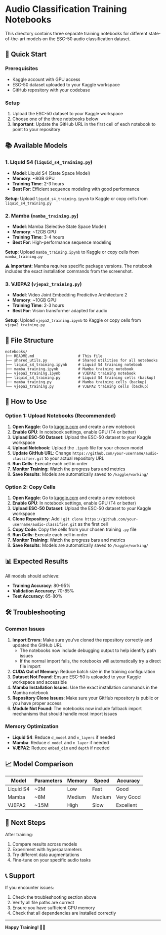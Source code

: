 # Audio Classification Training Notebooks

This directory contains three separate training notebooks for different state-of-the-art models on the ESC-50 audio classification dataset.

## 🚀 Quick Start

### Prerequisites
- Kaggle account with GPU access
- ESC-50 dataset uploaded to your Kaggle workspace
- GitHub repository with your codebase

### Setup
1. Upload the ESC-50 dataset to your Kaggle workspace
2. Choose one of the three notebooks below
3. **Important**: Update the GitHub URL in the first cell of each notebook to point to your repository

## 📚 Available Models

### 1. Liquid S4 (`liquid_s4_training.py`)
- **Model**: Liquid S4 (State Space Model)
- **Memory**: ~8GB GPU
- **Training Time**: 2-3 hours
- **Best For**: Efficient sequence modeling with good performance

**Setup**: Upload `liquid_s4_training.ipynb` to Kaggle or copy cells from `liquid_s4_training.py`

### 2. Mamba (`mamba_training.py`)
- **Model**: Mamba (Selective State Space Model)
- **Memory**: ~12GB GPU
- **Training Time**: 3-4 hours
- **Best For**: High-performance sequence modeling

**Setup**: Upload `mamba_training.ipynb` to Kaggle or copy cells from `mamba_training.py`

**⚠️ Important**: Mamba requires specific package versions. The notebook includes the exact installation commands from the screenshot.

### 3. VJEPA2 (`vjepa2_training.py`)
- **Model**: Video Joint Embedding Predictive Architecture 2
- **Memory**: ~10GB GPU
- **Training Time**: 2-3 hours
- **Best For**: Vision transformer adapted for audio

**Setup**: Upload `vjepa2_training.ipynb` to Kaggle or copy cells from `vjepa2_training.py`

## 📁 File Structure

```
notebooks/
├── README.md                    # This file
├── shared_utils.py              # Shared utilities for all notebooks
├── liquid_s4_training.ipynb     # Liquid S4 training notebook
├── mamba_training.ipynb         # Mamba training notebook
├── vjepa2_training.ipynb        # VJEPA2 training notebook
├── liquid_s4_training.py        # Liquid S4 training cells (backup)
├── mamba_training.py            # Mamba training cells (backup)
└── vjepa2_training.py           # VJEPA2 training cells (backup)
```

## 🔧 How to Use

### Option 1: Upload Notebooks (Recommended)
1. **Open Kaggle**: Go to [kaggle.com](https://kaggle.com) and create a new notebook
2. **Enable GPU**: In notebook settings, enable GPU (T4 or better)
3. **Upload ESC-50 Dataset**: Upload the ESC-50 dataset to your Kaggle workspace
4. **Upload Notebook**: Upload the `.ipynb` file for your chosen model
5. **Update GitHub URL**: Change `https://github.com/your-username/audio-classifier.git` to your actual repository URL
6. **Run Cells**: Execute each cell in order
7. **Monitor Training**: Watch the progress bars and metrics
8. **Save Results**: Models are automatically saved to `/kaggle/working/`

### Option 2: Copy Cells
1. **Open Kaggle**: Go to [kaggle.com](https://kaggle.com) and create a new notebook
2. **Enable GPU**: In notebook settings, enable GPU (T4 or better)
3. **Upload ESC-50 Dataset**: Upload the ESC-50 dataset to your Kaggle workspace
4. **Clone Repository**: Add `!git clone https://github.com/your-username/audio-classifier.git` as the first cell
5. **Copy Code**: Copy the cells from your chosen training `.py` file
6. **Run Cells**: Execute each cell in order
7. **Monitor Training**: Watch the progress bars and metrics
8. **Save Results**: Models are automatically saved to `/kaggle/working/`

## 📊 Expected Results

All models should achieve:
- **Training Accuracy**: 80-95%
- **Validation Accuracy**: 70-85%
- **Test Accuracy**: 65-80%

## 🛠️ Troubleshooting

### Common Issues

1. **Import Errors**: Make sure you've cloned the repository correctly and updated the GitHub URL
   - The notebooks now include debugging output to help identify path issues
   - If the normal import fails, the notebooks will automatically try a direct file import
2. **CUDA Out of Memory**: Reduce batch size in the training configuration
3. **Dataset Not Found**: Ensure ESC-50 is uploaded to your Kaggle workspace and accessible
4. **Mamba Installation Issues**: Use the exact installation commands in the Mamba notebook
5. **Repository Clone Issues**: Make sure your GitHub repository is public or you have proper access
6. **Module Not Found**: The notebooks now include fallback import mechanisms that should handle most import issues

### Memory Optimization

- **Liquid S4**: Reduce `d_model` and `n_layers` if needed
- **Mamba**: Reduce `d_model` and `n_layer` if needed
- **VJEPA2**: Reduce `embed_dim` and `depth` if needed

## 📈 Model Comparison

| Model | Parameters | Memory | Speed | Accuracy |
|-------|------------|--------|-------|----------|
| Liquid S4 | ~2M | Low | Fast | Good |
| Mamba | ~8M | Medium | Medium | Very Good |
| VJEPA2 | ~15M | High | Slow | Excellent |

## 🎯 Next Steps

After training:
1. Compare results across models
2. Experiment with hyperparameters
3. Try different data augmentations
4. Fine-tune on your specific audio tasks

## 📞 Support

If you encounter issues:
1. Check the troubleshooting section above
2. Verify all file paths are correct
3. Ensure you have sufficient GPU memory
4. Check that all dependencies are installed correctly

---

**Happy Training! 🎵🤖**
